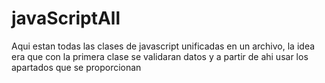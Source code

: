 # javaScriptAll
Aqui estan todas las clases de javascript unificadas en un archivo, la idea era que con la primera clase se validaran datos y a partir de ahi usar los apartados que se proporcionan
